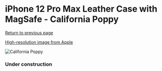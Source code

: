 # iPhone 12 Pro Max Leather Case with MagSafe - California Poppy

[Return to previous page](/iphone_12)

[High-resolution image from Apple](https://store.storeimages.cdn-apple.com/8756/as-images.apple.com/is/MHKH3?wid=4500&hei=4500&fmt=png)

<div style="width: 384px"><img src="/everypreview/MHKH3.png" alt="California Poppy"></div>

### Under construction
